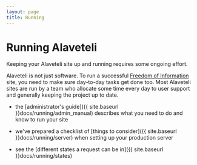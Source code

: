```yaml
---
layout: page
title: Running
---
```


# Running Alaveteli


<p class="lead">
  Keeping your Alaveteli site up and running requires some ongoing effort.
</p>

Alaveteli is not just software. To run a successful
<a href="{{ site.baseurl }}docs/glossary/#foi" class="glossary">Freedom of Information</a>
site, you need to make sure day-to-day tasks get done too. Most Alaveteli sites
are run by a team who allocate some time every day to user support and generally keeping
the project up to date.

* the [administrator's guide]({{ site.baseurl }}docs/running/admin_manual) describes
  what you need to do and know to run your site

* we've prepared a checklist of
  [things to consider]({{ site.baseurl }}docs/running/server)
  when setting up your production server

* see the [different states a request can be in]({{ site.baseurl }}docs/running/states)



